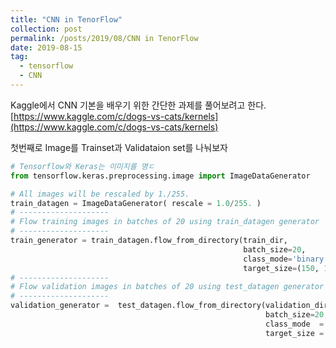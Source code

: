 ```yaml
---
title: "CNN in TenorFlow"
collection: post
permalink: /posts/2019/08/CNN in TenorFlow
date: 2019-08-15
tag:
  - tensorflow
  - CNN
---
```

Kaggle에서 CNN 기본을 배우기 위한 간단한 과제를 풀어보려고 한다.
[https://www.kaggle.com/c/dogs-vs-cats/kernels](https://www.kaggle.com/c/dogs-vs-cats/kernels)


첫번째로 Image를 Trainset과 Validataion set를 나눠보자 
```python
# Tensorflow와 Keras는 이미지를 명ㄷ
from tensorflow.keras.preprocessing.image import ImageDataGenerator

# All images will be rescaled by 1./255.
train_datagen = ImageDataGenerator( rescale = 1.0/255. )
# --------------------
# Flow training images in batches of 20 using train_datagen generator
# --------------------
train_generator = train_datagen.flow_from_directory(train_dir,
                                                    batch_size=20,
                                                    class_mode='binary',
                                                    target_size=(150, 150))     
# --------------------
# Flow validation images in batches of 20 using test_datagen generator
# --------------------
validation_generator =  test_datagen.flow_from_directory(validation_dir,
                                                         batch_size=20,
                                                         class_mode  = 'binary',
                                                         target_size = (150, 150))

```
<!--stackedit_data:
eyJoaXN0b3J5IjpbMzc3MTg5OTksLTExMjM2ODczMF19
-->